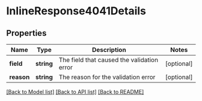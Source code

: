 # InlineResponse4041Details

## Properties
Name | Type | Description | Notes
------------ | ------------- | ------------- | -------------
**field** | **string** | The field that caused the validation error | [optional] 
**reason** | **string** | The reason for the validation error | [optional] 

[[Back to Model list]](../README.md#documentation-for-models) [[Back to API list]](../README.md#documentation-for-api-endpoints) [[Back to README]](../README.md)


